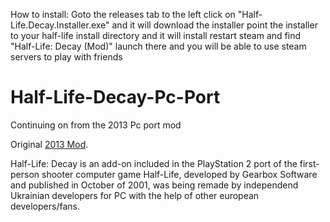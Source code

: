 How to install:
Goto the releases tab to the left
click on "Half-Life.Decay.Installer.exe" and it will download the installer
point the installer to your half-life install directory and it will install
restart steam and find "Half-Life: Decay (Mod)" launch there and you will be
able to use steam servers to play with friends


# Half-Life-Decay-Pc-Port
Continuing on from the 2013 Pc port mod


Original [2013 Mod](https://www.moddb.com/mods/half-life-decay/downloads/half-life-decay).



Half-Life: Decay is an add-on included in the PlayStation 2 port of the first-person shooter computer game Half-Life, developed by Gearbox Software and published in October of 2001, was being remade by independend Ukrainian developers for PC with the help of other european developers/fans.
